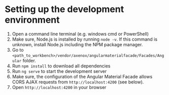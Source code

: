 # Setting up the development environment

1. Open a command line terminal (e.g. windows cmd or PowerShell)
2. Make sure, Node.js is installed by running `node -v`. If this command is unknown, install Node.js including the NPM package manager.
3. Go to `<path_to_workbench>/vendor/axenox/angularmaterialfacade/Facades/Angular` folder.
4. Run `npm install` to download all dependencies
5. Run `ng serve` to start the development server
7. Make sure, the configuration of the Angular Material Facade allows CORS AJAX requests from `http://localhost:4200` (see below).
6. Open `http://localhost:4200` in your browser